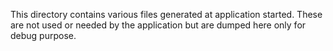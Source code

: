 This directory contains various files generated at application started. These are not used or needed by the application but are dumped here only for debug purpose.